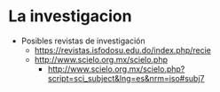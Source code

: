 # La investigacion



- Posibles revistas de investigación 
	- https://revistas.isfodosu.edu.do/index.php/recie
	- http://www.scielo.org.mx/scielo.php
		- http://www.scielo.org.mx/scielo.php?script=sci_subject&lng=es&nrm=iso#subj7
	